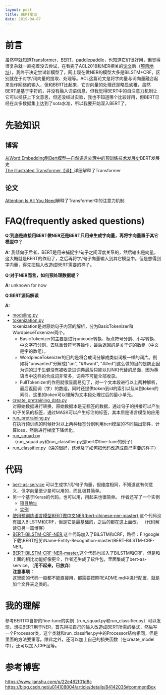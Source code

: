 ```yaml
---
layout: post
title: BERT笔记
date: 2019-04-07
---  
```

# 前言  
虽然早就知道[Transformer](https://github.com/tensorflow/tensor2tensor)、[BERT](https://github.com/google-research/bert#fine-tuning-with-bert)、[paddlepaddle](https://github.com/PaddlePaddle/LARK/tree/develop/ERNIE)，也知道它们很好用，但觉得很复杂就一直拖着没去尝试，在看完了ACL2018和NER相关的[论文](https://arxiv.org/abs/1805.02023)后（[项目地址](https://github.com/shencunzailaozhang/LatticeLSTM)），我终于决定尝试新模型了，网上现在做NER的模型大多是BiLSTM+CRF，区别就在于对字/词向量的提取、处理等。ACL这篇论文是将字向量与词向量融合起来当作网络的输入，但和BERT比起来，它对向量的处理还是略显幼稚，虽然BERT是基于字符的，并没有融入词语信息，但我觉得BERT中的自注意力机制让它可以捕获上下文意思，但还没经过实验，我也不知道哪个比较好用，但BERT已经在众多数据集上达到了sota水准，所以我要开始深入BERT了。
# 先验知识  
## 博客
[从Word Embedding到Bert模型—自然语言处理中的预训练技术发展史](https://zhuanlan.zhihu.com/p/49271699)BERT发展史    
[The Illustrated Transformer【译】](https://blog.csdn.net/yujianmin1990/article/details/85221271)详细解释了Transformer
## 论文  
[Attention Is All You Need](https://arxiv.org/abs/1706.03762)解释了Transformer中的注意力机制    
# FAQ(frequently asked questions)  
**Q:到底是直接用BERT做NER还是BERT只用来生成字向量，再将字向量置于其它模型中？**    

**A:** 我倾向于后者，BERT是用来捕捉字/句子之间深度关系的，然后输出是向量，这大概就是BERT的作用了，之后再将字/句子向量输入到其它模型中。但是想得到字向量，得先把输入改造成BERT需要的样子。    

**Q:对于NER而言，如何预处理数据呢？**     

**A:** unknown for now    

**Q:BERT源码解读**    

**A:** 
- [modeling.py](https://www.jianshu.com/p/d7ce41b58801)  
- [tokenization.py](https://www.jianshu.com/p/22e462f01d8c)  
tokenization是对原始句子内容的解析，分为BasicTokenizer和WordpieceTokenizer两个。 
  - BasicTokenizer的主要是进行unicode转换、标点符号分割、小写转换、中文字符分割、去除重音符号等操作，最后返回的是关于词的数组（中文是字的数组）。  
  - WordpieceTokenizer的目的是将合成词分解成类似词根一样的词片。例如将"unwanted"分解成["un", "##want", "##ed"]这么做的目的是防止因为词的过于生僻没有被收录进词典最后只能以[UNK]代替的局面，因为英语当中这样的合成词非常多，词典不可能全部收录。  
  - FullTokenizer的作用就很显而易见了，对一个文本段进行以上两种解析，最后返回词（字）的数组，同时还提供token到id的索引以及id到token的索引。这里的token可以理解为文本段处理过后的最小单元。    
- [create_pretraining_data.py](https://www.jianshu.com/p/22e462f01d8c)  
对原始数据进行转换，原始数据本是无标签的数据，通过句子的拼接可以产生句子关系的标签，通过MASK可以产生标注的标签，其本质是语言模型的应用    
- [run_pretraining.py](https://www.jianshu.com/p/22e462f01d8c)  
在执行预训练的时候针对以上两种标签分别利用bert模型的不同输出部件，计算loss，然后进行梯度下降优化。  
- [run_squad.py](https://www.jianshu.com/p/116bfdb9119a)（run_squad.py和run_classifier.py是bert中fine-tune的例子）  
- [run_classifier.py](https://blog.csdn.net/u014108004/article/details/84142035#commentBox)（讲的很好，还涉及了如何把代码改造成自己需要的样子）
# 代码  
- [bert-as-service](https://github.com/hanxiao/bert-as-service)  可以生成字/词/句子向量，但维度相同，不知道这有何意义，但字向量至少是可以用的，而且极其简单。  
- 另一个基于Keras的代码，也可以用，用起来也很简单。 作者还写了一个实例 
  - [项目地址](https://github.com/BrikerMan/Kashgari)  
  - [实例](https://eliyar.biz/nlp_chinese_bert_ner/)  
- [使用预训练语言模型BERT做中文NER(bert-chinese-ner-master)](https://github.com/ProHiryu/bert-chinese-ner),这个代码没有加入BiLSTM和CRF，但是它是最基础的，之后的都在这上面改。 （代码解读见另一篇博客）   
- [BERT-BiLSTM-CRF-NER](https://github.com/FuYanzhe2/Name-Entity-Recognition),这个代码加入了BiLSTM和CRF，路径：F:\google下载\BERT相关\Name-Entity-Recognition-master\BERT-BiLSTM-CRF-NER。    
- [BERT-BiLSTM-CRF-NER-master](https://github.com/macanv/BERT-BiLSTM-CRF-NER),这个代码也加入了BiLSTM和CRF，但是和上面的相比功能好像更全，作者还生成了软件包，里面集成了bert-as-service。（**用不起来，已放弃**）  
**注意事项：**  
这里面的代码一般都不能直接用，都需要按照README.md中进行配置，就是加个文件夹之类的。
# 我的理解  
参考BERT中自带的fine-tune的实例（run_squad.py和run_classifier.py）可以发现，想把BERT用于NER，首先得把自己的输入改造成BERT所需的格式，然后写一个Processor类，这个类就和run_classifier.py中的Processor结构相同，但是里面的方法要重写。除此之外，还可以加上自己的损失函数（在create_model中），还可以加入CRF层等。



# 参考博客  
<https://www.jianshu.com/p/22e462f01d8c>  
<https://blog.csdn.net/u014108004/article/details/84142035#commentBox>
